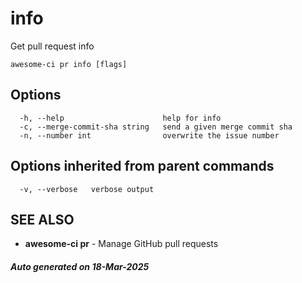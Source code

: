 # info

Get pull request info

```
awesome-ci pr info [flags]
```

## Options

```
  -h, --help                      help for info
  -c, --merge-commit-sha string   send a given merge commit sha
  -n, --number int                overwrite the issue number
```

## Options inherited from parent commands

```
  -v, --verbose   verbose output
```

## SEE ALSO

* **awesome-ci pr**	 - Manage GitHub pull requests

##### Auto generated on 18-Mar-2025

